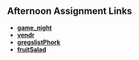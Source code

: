 ## Afternoon Assignment Links

* **[game_night](https://github.com/phichae/game_night>)**
* **[vendr](https://github.com/phichae/vendr)**
* **[gregslistPhork](https://github.com/phichae/lateSpring23_gregslistphork)**
* **[fruitSalad](https://github.com/The-Rob-Sellers/FruitSalad)**
